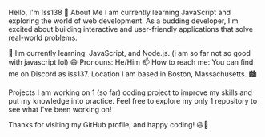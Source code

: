 Hello, I'm Iss138 👋
About Me
I am currently learning JavaScript and exploring the world of web development. As a budding developer, I'm excited about building interactive and user-friendly applications that solve real-world problems.

🌱 I’m currently learning: JavaScript, and Node.js. (i am so far not so good with javascript lol)
😄 Pronouns: He/Him
📫 How to reach me: You can find me on Discord as iss137.
Location
I am based in Boston, Massachusetts. 🏙️

Projects
I am working on 1 (so far) coding project to improve my skills and put my knowledge into practice. Feel free to explore my only 1 repository to see what I've been working on!

Thanks for visiting my GitHub profile, and happy coding! 😃🚀
